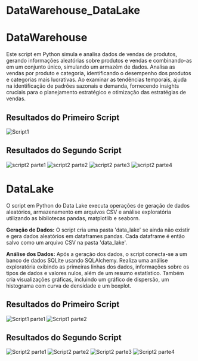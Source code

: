 # DataWarehouse_DataLake


# DataWarehouse
Este script em Python simula e analisa dados de vendas de produtos, gerando informações aleatórias sobre produtos e vendas e combinando-as em um conjunto único, simulando um armazém de dados. Analisa as vendas por produto e categoria, identificando o desempenho dos produtos e categorias mais lucrativas. Ao examinar as tendências temporais, ajuda na identificação de padrões sazonais e demanda, fornecendo insights cruciais para o planejamento estratégico e otimização das estratégias de vendas.

## Resultados do Primeiro Script
![Script1](https://github.com/renebttg/DataWarehouse_DataLake/assets/114888521/5a058257-a131-409e-94cd-974f20b09172)

## Resultados do Segundo Script
![script2 parte1](https://github.com/renebttg/DataWarehouse_DataLake/assets/114888521/ab035a6e-fcfd-4e22-8bf2-06009fab2cbb)
![script2 parte2](https://github.com/renebttg/DataWarehouse_DataLake/assets/114888521/e55027e1-cdf9-43f3-9a9d-041fc2b4859a)
![script2 parte3](https://github.com/renebttg/DataWarehouse_DataLake/assets/114888521/065f6896-8382-4e95-9e9c-e78a826bb62e)
![script2 parte4](https://github.com/renebttg/DataWarehouse_DataLake/assets/114888521/d13bdc16-2be2-44a8-9ccc-8ccd0dc2599c)

# DataLake
O script em Python do Data Lake executa operações de geração de dados aleatórios, armazenamento em arquivos CSV e análise exploratória utilizando as bibliotecas pandas, matplotlib e seaborn.

**Geração de Dados:** O script cria uma pasta 'data_lake' se ainda não existir e gera dados aleatórios em dataframes pandas. Cada dataframe é então salvo como um arquivo CSV na pasta 'data_lake'.

**Análise dos Dados:** Após a geração dos dados, o script conecta-se a um banco de dados SQLite usando SQLAlchemy. Realiza uma análise exploratória exibindo as primeiras linhas dos dados, informações sobre os tipos de dados e valores nulos, além de um resumo estatístico. Também cria visualizações gráficas, incluindo um gráfico de dispersão, um histograma com curva de densidade e um boxplot.

## Resultados do Primeiro Script
![Script1 parte1](https://github.com/renebttg/DataWarehouse_DataLake/assets/114888521/eacf7b44-fad1-4df6-b78c-686922821bfc)
![Script1 parte2](https://github.com/renebttg/DataWarehouse_DataLake/assets/114888521/1b15d85e-7131-440d-8cc3-15a10e2b5e93)

## Resultados do Segundo Script
![Script2 parte1](https://github.com/renebttg/DataWarehouse_DataLake/assets/114888521/1010de2a-957d-4b8a-bcaf-b2bce8d752c9)
![Script2 parte2](https://github.com/renebttg/DataWarehouse_DataLake/assets/114888521/fcd00242-4476-4e26-a0c7-c4e65cbf5d35)
![Script2 parte3](https://github.com/renebttg/DataWarehouse_DataLake/assets/114888521/108b2390-8da5-4e76-a801-244b4d7089db)
![Script2 parte4](https://github.com/renebttg/DataWarehouse_DataLake/assets/114888521/a8f80a5c-6f09-4d9c-8ae2-fdb16fc9914a)


